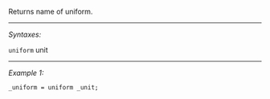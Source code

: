 Returns name of uniform.


---
*Syntaxes:*

`uniform` unit

---
*Example 1:*

```sqf
_uniform = uniform _unit;
```